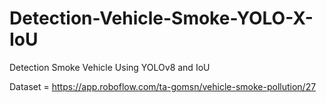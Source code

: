 # Detection-Vehicle-Smoke-YOLO-X-IoU

Detection Smoke Vehicle Using YOLOv8 and IoU

Dataset = https://app.roboflow.com/ta-gomsn/vehicle-smoke-pollution/27
